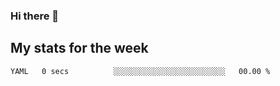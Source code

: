### Hi there 👋

## My stats for the week
<!--START_SECTION:waka-->

```text
YAML   0 secs          ░░░░░░░░░░░░░░░░░░░░░░░░░   00.00 %
```

<!--END_SECTION:waka-->